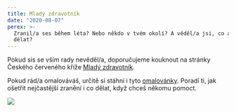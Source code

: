 ```yaml
---
title: Mladý zdravotník
date: "2020-08-07"
perex: >-
  Zranil/a ses během léta? Nebo někdo v tvém okolí? A věděl/a jsi, co a jak
  dělat?
---
```




Pokud sis se vším rady nevěděl/a, doporučujeme kouknout na stránky Českého červeného kříže [Mladý zdravotník](https://mladyzdravotnik.cz/). 



Pokud rád/a omalováváš, určitě si stáhni i tyto [omalovánky](https://mladyzdravotnik.cz/assets/uploads/sites/680/2017/12/CCK_Omalovanky.pdf). Poradí ti, jak ošetřit nejčastější zranění i co dělat, když chceš někomu pomoct. 



![](/media/mdloba.png.png) 


